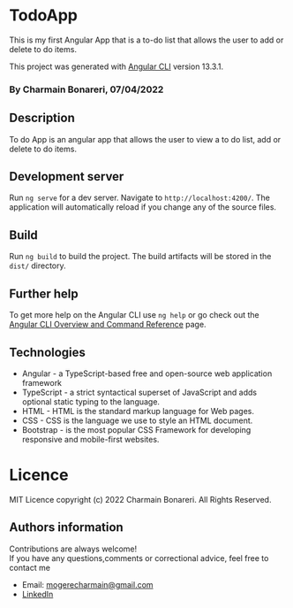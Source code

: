# TodoApp
This is my first Angular App that is a to-do list that allows the user to add or delete to do items.

This project was generated with [Angular CLI](https://github.com/angular/angular-cli) version 13.3.1.

### By Charmain Bonareri, 07/04/2022

## Description
To do App is an angular app that allows the user to view a to do list, add or delete to do items.
## Development server

Run `ng serve` for a dev server. Navigate to `http://localhost:4200/`. The application will automatically reload if you change any of the source files.

## Build

Run `ng build` to build the project. The build artifacts will be stored in the `dist/` directory.

## Further help

To get more help on the Angular CLI use `ng help` or go check out the [Angular CLI Overview and Command Reference](https://angular.io/cli) page.

## Technologies
* Angular - a TypeScript-based free and open-source web application framework
* TypeScript - a strict syntactical superset of JavaScript and adds optional static typing to the language.
* HTML - HTML is the standard markup language for Web pages.
* CSS - CSS is the language we use to style an HTML document.
* Bootstrap - is the most popular CSS Framework for developing responsive and mobile-first websites.



# Licence
MIT Licence 
copyright (c) 2022 Charmain Bonareri. All Rights Reserved.


## Authors information
Contributions are always welcome!  
If you have any questions,comments or correctional advice, feel free to contact me
* Email: mogerecharmain@gmail.com
* [LinkedIn](https://www.linkedin.com/in/charmain-bonareri-71a209126/)
